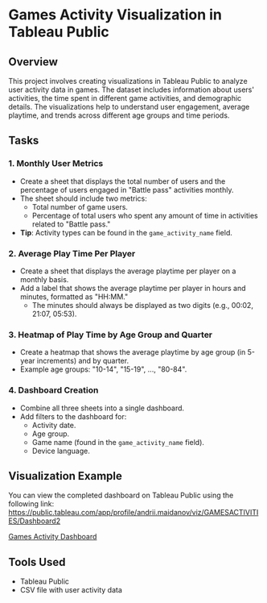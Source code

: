 # Games Activity Visualization in Tableau Public

## Overview

This project involves creating visualizations in Tableau Public to analyze user activity data in games. The dataset includes information about users' activities, the time spent in different game activities, and demographic details. The visualizations help to understand user engagement, average playtime, and trends across different age groups and time periods.

## Tasks

### 1. Monthly User Metrics
- Create a sheet that displays the total number of users and the percentage of users engaged in "Battle pass" activities monthly.
- The sheet should include two metrics:
  - Total number of game users.
  - Percentage of total users who spent any amount of time in activities related to "Battle pass."
- **Tip**: Activity types can be found in the `game_activity_name` field.

### 2. Average Play Time Per Player
- Create a sheet that displays the average playtime per player on a monthly basis.
- Add a label that shows the average playtime per player in hours and minutes, formatted as "HH:MM."
  - The minutes should always be displayed as two digits (e.g., 00:02, 21:07, 05:53).

### 3. Heatmap of Play Time by Age Group and Quarter
- Create a heatmap that shows the average playtime by age group (in 5-year increments) and by quarter.
- Example age groups: "10-14", "15-19", ..., "80-84".

### 4. Dashboard Creation
- Combine all three sheets into a single dashboard.
- Add filters to the dashboard for:
  - Activity date.
  - Age group.
  - Game name (found in the `game_activity_name` field).
  - Device language.

## Visualization Example

You can view the completed dashboard on Tableau Public using the following link: https://public.tableau.com/app/profile/andrii.maidanov/viz/GAMESACTIVITIES/Dashboard2

[Games Activity Dashboard](https://public.tableau.com/views/Games_Activity_Viz/Dashboard1?:language=en-US&:sid=&:redirect=auth&:display_count=n&:origin=viz_share_link)

## Tools Used
- Tableau Public
- CSV file with user activity data

